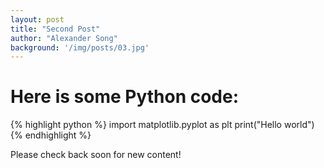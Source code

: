 ```yaml
---
layout: post
title: "Second Post"
author: "Alexander Song"
background: '/img/posts/03.jpg'
---
```


# Here is some Python code:

{% highlight python %}
import matplotlib.pyplot as plt
print("Hello world")
{% endhighlight %}



Please check back soon for new content!
